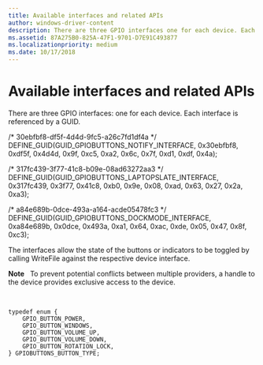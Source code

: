 ```yaml
---
title: Available interfaces and related APIs
author: windows-driver-content
description: There are three GPIO interfaces one for each device. Each interface is referenced by a GUID.
ms.assetid: 87A275B0-825A-47F1-9701-D7E91C493877
ms.localizationpriority: medium
ms.date: 10/17/2018
---
```


# Available interfaces and related APIs


There are three GPIO interfaces: one for each device. Each interface is referenced by a GUID.

/\* 30ebfbf8-df5f-4d4d-9fc5-a26c7fd1df4a \*/ DEFINE\_GUID(GUID\_GPIOBUTTONS\_NOTIFY\_INTERFACE, 0x30ebfbf8, 0xdf5f, 0x4d4d, 0x9f, 0xc5, 0xa2, 0x6c, 0x7f, 0xd1, 0xdf, 0x4a);

/\* 317fc439-3f77-41c8-b09e-08ad63272aa3 \*/ DEFINE\_GUID(GUID\_GPIOBUTTONS\_LAPTOPSLATE\_INTERFACE, 0x317fc439, 0x3f77, 0x41c8, 0xb0, 0x9e, 0x08, 0xad, 0x63, 0x27, 0x2a, 0xa3);

/\* a84e689b-0dce-493a-a164-acde05478fc3 \*/ DEFINE\_GUID(GUID\_GPIOBUTTONS\_DOCKMODE\_INTERFACE, 0xa84e689b, 0x0dce, 0x493a, 0xa1, 0x64, 0xac, 0xde, 0x05, 0x47, 0x8f, 0xc3);

The interfaces allow the state of the buttons or indicators to be toggled by calling WriteFile against the respective device interface.

**Note**  
To prevent potential conflicts between multiple providers, a handle to the device provides exclusive access to the device.

 

``` syntax
typedef enum {
    GPIO_BUTTON_POWER,
    GPIO_BUTTON_WINDOWS,
    GPIO_BUTTON_VOLUME_UP,
    GPIO_BUTTON_VOLUME_DOWN,
    GPIO_BUTTON_ROTATION_LOCK,
} GPIOBUTTONS_BUTTON_TYPE;
```

 

 




